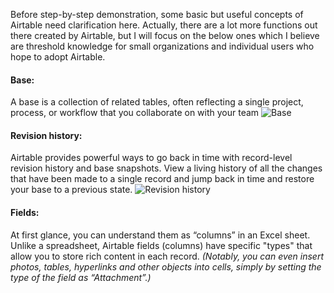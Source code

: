 Before step-by-step demonstration, some basic but useful concepts of Airtable need clarification here. Actually, there are a lot more functions out there created by Airtable, but I will focus on the below ones which I believe are threshold knowledge for small organizations and individual users who hope to adopt Airtable. 

#### Base: 
A base is a collection of related tables, often reflecting a single project, process, or workflow that you collaborate on with your team
![Base](https://github.com/jyw321/Airtable_Exercise/blob/master/Image_3.png)

#### Revision history:
Airtable provides powerful ways to go back in time with record-level revision history and base snapshots. View a living history of all the changes that have been made to a single record and jump back in time and restore your base to a previous state.
![Revision history](https://github.com/jyw321/Airtable_Exercise/blob/master/Image_4.png)

#### Fields: 
At first glance, you can understand them as “columns” in an Excel sheet. Unlike a spreadsheet, Airtable fields (columns) have specific "types" that allow you to store rich content in each record. 
*(Notably, you can even insert photos, tables, hyperlinks and other objects into cells, simply by setting the type of the field as “Attachment”.)*
